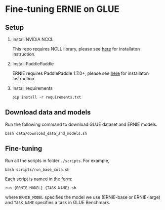 # Fine-tuning ERNIE on GLUE

## Setup

1. Install NVIDIA NCCL

    This repo requires NCLL library, please see [here](https://docs.nvidia.com/deeplearning/nccl/install-guide/index.html) for installaton instruction.
    
1. Install PaddlePaddle

    ERNIE requires PaddlePaddle 1.7.0+, please see [here](https://www.paddlepaddle.org.cn/install/quick) for installaton instruction.
    
1. Install requirements

    ```
   pip install -r requirements.txt
   ```

## Download data and models

Run the following command to download GLUE dataset and ERNIE models.

```
bash data/download_data_and_models.sh
```

## Fine-tuning

Run all the scripts in folder ```./scripts```. For example, 

```
bash scripts/run_base_cola.sh
```

Each script is named in the form: 

```
run_{ERNIE_MODEL}_{TASK_NAME}.sh
```

where ```ERNIE_MODEL``` specifies the model we use (ERNIE-base or ERNIE-large) and ```TASK_NAME``` specifies a task in GLUE Benchmark.

